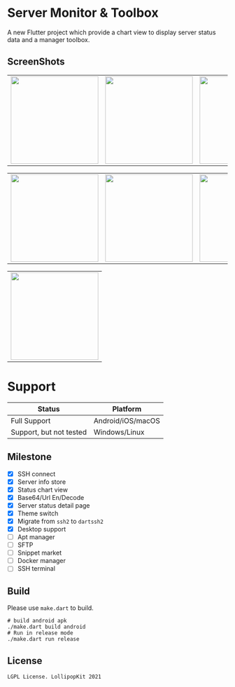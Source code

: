 # Server Monitor & Toolbox

A new Flutter project which provide a chart view to display server status data and a manager toolbox.

## ScreenShots
<table>
  <tr>
    <td>
	    <img width="200px" src="https://raw.githubusercontent.com/LollipopKit/flutter_server_monitor_toolbox/main/screenshots/server.jpg">
    </td>
    <td>
	    <img width="200px" src="https://raw.githubusercontent.com/LollipopKit/flutter_server_monitor_toolbox/main/screenshots/server_detail.jpg">
    </td>
    <td>
	    <img width="200px" src="https://raw.githubusercontent.com/LollipopKit/flutter_server_monitor_toolbox/main/screenshots/server_edit.jpg">
    </td>
  </tr>
</table>
<table>
  <tr>
    <td>
	    <img width="200px" src="https://raw.githubusercontent.com/LollipopKit/flutter_server_monitor_toolbox/main/screenshots/convert.jpg">
    </td>
    <td>
	    <img width="200px" src="https://raw.githubusercontent.com/LollipopKit/flutter_server_monitor_toolbox/main/screenshots/ping.jpg">
    </td>
    <td>
	    <img width="200px" src="https://raw.githubusercontent.com/LollipopKit/flutter_server_monitor_toolbox/main/screenshots/setting.jpg">
    </td>
  </tr>
</table>
<table>
  <tr>
    <td>
	    <img width="200px" src="https://raw.githubusercontent.com/LollipopKit/flutter_server_monitor_toolbox/main/screenshots/drawer.jpg">
    </td>
  </tr>
</table>

# Support
Status|Platform 
--|--|
Full Support|Android/iOS/macOS
Support, but not tested|Windows/Linux

## Milestone
- [x] SSH connect
- [x] Server info store
- [x] Status chart view
- [x] Base64/Url En/Decode
- [x] Server status detail page
- [x] Theme switch
- [x] Migrate from `ssh2` to `dartssh2`
- [x] Desktop support
- [ ] Apt manager
- [ ] SFTP
- [ ] Snippet market
- [ ] Docker manager
- [ ] SSH terminal

## Build
Please use `make.dart` to build.
```shell
# build android apk
./make.dart build android
# Run in release mode
./make.dart run release
```

## License
`LGPL License. LollipopKit 2021`
